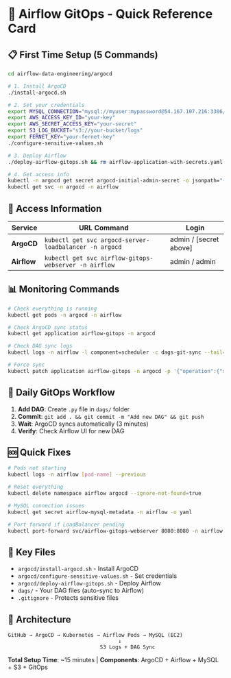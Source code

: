 # 🚀 Airflow GitOps - Quick Reference Card

## **📋 First Time Setup (5 Commands)**

```bash
cd airflow-data-engineering/argocd

# 1. Install ArgoCD
./install-argocd.sh

# 2. Set your credentials
export MYSQL_CONNECTION="mysql://myuser:mypassword@54.167.107.216:3306/mydb"
export AWS_ACCESS_KEY_ID="your-key"
export AWS_SECRET_ACCESS_KEY="your-secret"
export S3_LOG_BUCKET="s3://your-bucket/logs"
export FERNET_KEY="your-fernet-key"
./configure-sensitive-values.sh

# 3. Deploy Airflow
./deploy-airflow-gitops.sh && rm airflow-application-with-secrets.yaml

# 4. Get access info
kubectl -n argocd get secret argocd-initial-admin-secret -o jsonpath="{.data.password}" | base64 -d
kubectl get svc -n argocd -n airflow
```

## **🔑 Access Information**

| Service | URL Command | Login |
|---------|-------------|-------|
| **ArgoCD** | `kubectl get svc argocd-server-loadbalancer -n argocd` | admin / [secret above] |
| **Airflow** | `kubectl get svc airflow-gitops-webserver -n airflow` | admin / admin |

## **📊 Monitoring Commands**

```bash
# Check everything is running
kubectl get pods -n argocd -n airflow

# Check ArgoCD sync status  
kubectl get application airflow-gitops -n argocd

# Check DAG sync logs
kubectl logs -n airflow -l component=scheduler -c dags-git-sync --tail=5

# Force sync
kubectl patch application airflow-gitops -n argocd -p '{"operation":{"sync":{}}}' --type merge
```

## **🔄 Daily GitOps Workflow**

1. **Add DAG**: Create `.py` file in `dags/` folder
2. **Commit**: `git add . && git commit -m "Add new DAG" && git push`
3. **Wait**: ArgoCD syncs automatically (3 minutes)
4. **Verify**: Check Airflow UI for new DAG

## **🆘 Quick Fixes**

```bash
# Pods not starting
kubectl logs -n airflow [pod-name] --previous

# Reset everything
kubectl delete namespace airflow argocd --ignore-not-found=true

# MySQL connection issues
kubectl get secret airflow-mysql-metadata -n airflow -o yaml

# Port forward if LoadBalancer pending
kubectl port-forward svc/airflow-gitops-webserver 8080:8080 -n airflow
```

## **📁 Key Files**

- `argocd/install-argocd.sh` - Install ArgoCD
- `argocd/configure-sensitive-values.sh` - Set credentials  
- `argocd/deploy-airflow-gitops.sh` - Deploy Airflow
- `dags/` - Your DAG files (auto-sync to Airflow)
- `.gitignore` - Protects sensitive files

## **🎯 Architecture**

```
GitHub → ArgoCD → Kubernetes → Airflow Pods → MySQL (EC2)
                                    ↓
                              S3 Logs + DAG Sync
```

**Total Setup Time**: ~15 minutes | **Components**: ArgoCD + Airflow + MySQL + S3 + GitOps
